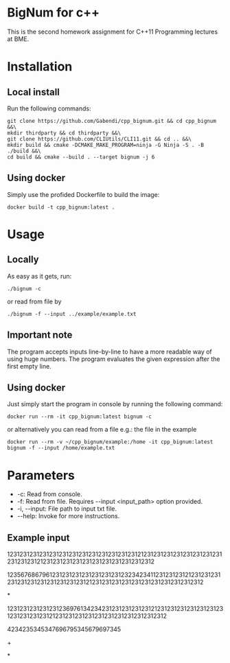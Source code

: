 # **BigNum for c++**

This is the second homework assignment for C++11 Programming lectures at BME.

# Installation



##  Local install
Run the following commands:

    git clone https://github.com/Gabendi/cpp_bignum.git && cd cpp_bignum &&\
    mkdir thirdparty && cd thirdparty &&\
    git clone https://github.com/CLIUtils/CLI11.git && cd .. &&\
    mkdir build && cmake -DCMAKE_MAKE_PROGRAM=ninja -G Ninja -S . -B ./build &&\
    cd build && cmake --build . --target bignum -j 6

## Using docker

Simply use the profided Dockerfile to build the image:

    docker build -t cpp_bignum:latest .

# Usage
## Locally
As easy as it gets, run:

    ./bignum -c
or read from file by

    ./bignum -f --input ../example/example.txt

## Important note
The program accepts inputs line-by-line to have a more readable way of using huge numbers. The program evaluates the given expression after the first empty line.

## Using docker
Just simply start the program in console by running the following command:

    docker run --rm -it cpp_bignum:latest bignum -c
   
or alternatively  you can read from a file e.g.: the file in the example

    docker run --rm -v ~/cpp_bignum/example:/home -it cpp_bignum:latest bignum -f --input /home/example.txt

# Parameters

 - -c: Read from console.
 - -f: Read from file. Requires --input <input_path> option provided.
 - -i, --input: File path to input txt file.
 - --help: Invoke for more instructions.
 
 ## Example input
 
 123123123123123123123123123123123123123121231231231231231231231231231231231212312312312312312312312312312312312
 
 1235676867961231231231231231231231232342341123123123121231231231231231231231231231231231212312312312312312312312312312312312
 
 \*
 
 123123123123123123697613423423123123123123121231231231231231231231231231231231212312312312312312312312312312312312
 
 4234235345347696795345679697345
 
 \+
 
 \*
 
 
